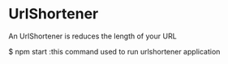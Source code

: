 # UrlShortener

An UrlShortener is reduces the length of your URL

$ npm start :this command used to run urlshortener application
